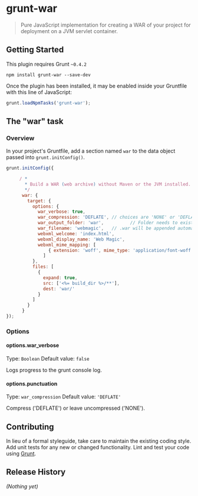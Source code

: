 # grunt-war

> Pure JavaScript implementation for creating a WAR of your project for deployment on a JVM servlet container. 

## Getting Started
This plugin requires Grunt `~0.4.2`

```shell
npm install grunt-war --save-dev
```

Once the plugin has been installed, it may be enabled inside your Gruntfile with this line of JavaScript:

```js
grunt.loadNpmTasks('grunt-war');
```

## The "war" task

### Overview
In your project's Gruntfile, add a section named `war` to the data object passed into `grunt.initConfig()`.

```js
grunt.initConfig({

     / *
       * Build a WAR (web archive) without Maven or the JVM installed.
       */
      war: {
        target: {
          options: {
            war_verbose: true,
            war_compression: 'DEFLATE', // choices are 'NONE' or 'DEFLATE'.
            war_output_folder: 'war',          // Folder needs to exist.
            war_filename: 'webmagic',   // .war will be appended automatically if extension is omitted.
            webxml_welcome: 'index.html',
            webxml_display_name: 'Web Magic',
            webxml_mime_mapping: [
                { extension: 'woff', mime_type: 'application/font-woff' }
              ]
          },
          files: [
            {
              expand: true,
              src: ['<%= build_dir %>/**'],
              dest: 'war/'
            }
          ]
        }
      }
});
```

### Options

#### options.war_verbose
Type: `Boolean`
Default value: `false`

Logs progress to the grunt console log.

#### options.punctuation
Type: `war_compression`
Default value: `'DEFLATE'`

Compress ('DEFLATE') or leave uncompressed ('NONE').

## Contributing
In lieu of a formal styleguide, take care to maintain the existing coding style. Add unit tests for any new or changed functionality. Lint and test your code using [Grunt](http://gruntjs.com/).

## Release History
_(Nothing yet)_
